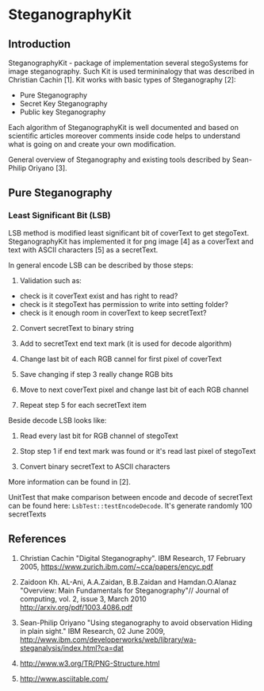 SteganographyKit
================

Introduction
------------
SteganographyKit - package of implementation several stegoSystems for image steganography.
Such Kit is used termininalogy that was described in Christian Cachin [1].
Kit works with basic types of Steganography [2]:
* Pure Steganography
* Secret Key Steganography
* Public key Steganography

Each algorithm of SteganographyKit is well documented and based on scientific articles 
moreover comments inside code helps to understand what is going on and create your own modification. 

General overview of Steganography and existing tools described by Sean-Philip Oriyano [3].

Pure Steganography
----------------------------
### Least Significant Bit (LSB)
LSB method is modified least significant bit of coverText to get stegoText.
SteganographyKit has implemented it for png image [4] as a coverText and text with ASCII characters [5] as a secretText.

In general encode LSB can be described by those steps:
1. Validation such as:
  * check is it coverText exist and has right to read?
  * check is it stegoText has permission to write into setting folder?
  * check is it enough room in coverText to keep secretText?

2. Convert secretText to binary string

3. Add to secretText end text mark (it is used for decode algorithm)

3. Change last bit of each RGB cannel for first pixel of coverText

4. Save changing if step 3 really change RGB bits

5. Move to next coverText pixel and change last bit of each RGB channel

6. Repeat step 5 for each secretText item

Beside decode LSB looks like:
1. Read every last bit for RGB channel of stegoText

2. Stop step 1 if end text mark was found or it's read last pixel of stegoText

3. Convert binary secretText to ASCII characters

More information can be found in [2].

UnitTest that make comparison between encode and decode of secretText can be found here:
`LsbTest::testEncodeDecode`. It's generate randomly 100 secretTexts

References
----------
1. Christian Cachin "Digital Steganography". IBM Research, 17 February 2005, 
   https://www.zurich.ibm.com/~cca/papers/encyc.pdf

2. Zaidoon Kh. AL-Ani, A.A.Zaidan, B.B.Zaidan and Hamdan.O.Alanaz "Overview: Main Fundamentals for Steganography"//
   Journal of computing, vol. 2, issue 3, March 2010
   http://arxiv.org/pdf/1003.4086.pdf

3. Sean-Philip Oriyano "Using steganography to avoid observation Hiding in plain sight." IBM Research, 02 June 2009,
   http://www.ibm.com/developerworks/web/library/wa-steganalysis/index.html?ca=dat

4. http://www.w3.org/TR/PNG-Structure.html

5. http://www.asciitable.com/
